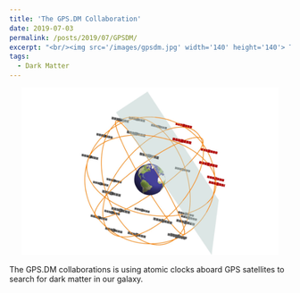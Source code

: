 ```yaml
---
title: 'The GPS.DM Collaboration'
date: 2019-07-03
permalink: /posts/2019/07/GPSDM/
excerpt: "<br/><img src='/images/gpsdm.jpg' width='140' height='140'> The GPS.DM Collaboration is searching for dark matter using GPS atomic clock data."
tags:
  - Dark Matter
---
```


<p align="center">
  <img width="460" height="300" src="/images/gpsdm-1.jpg">
</p>

The GPS.DM collaborations is using atomic clocks aboard GPS satellites to search for dark matter in our galaxy. 